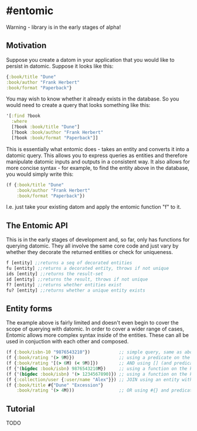 #entomic
=======

Warning - library is in the early stages of alpha!

## Motivation

Suppose you create a datom in your application that you would like to persist in datomic. Suppose it looks like this:

```clj
{:book/title "Dune"
:book/author "Frank Herbert"
:book/format "Paperback"}
```

You may wish to know whether it already exists in the database. So you would need to create a query that looks something like this:

```clj
'[:find ?book
  :where
  [?book :book/title "Dune"]
  [?book :book/author "Frank Herbert"
  [?book :book/format "Paperback"]]
```  
  
This is essentially what entomic does - takes an entity and converts it into a datomic query. This allows you to express queries as entities and therefore manipulate datomic inputs and outputs in a consistent way. It also allows for more concise syntax - for example, to find the entity above in the database, you would simply write this:

```clj
(f {:book/title "Dune"
    :book/author "Frank Herbert"
    :book/format "Paperback"})
```

I.e. just take your existing datom and apply the entomic function "f" to it.

## The Entomic API

This is in the early stages of development and, so far, only has functions for querying datomic. They all involve the same core code and just vary by whether they decorate the returned entities or check for uniqueness.

```clj
f [entity] ;;returns a seq of decorated entities
fu [entity] ;;returns a decorated entity, throws if not unique
ids [entity] ;;returns the result-set
id [entity] ;;returns the result, throws if not unique
f? [entity] ;;returns whether entities exist
fu? [entity] ;;returns whether a unique entity exists
```

## Entity forms

The example above is fairly limited and doesn't even begin to cover the scope of querying with datomic. In order to cover a wider range of cases, Entomic allows more complex syntax inside of the entities. These can all be used in conjuction with each other and composed.

```clj
(f {:book/isbn-10 "9876543210"})           ;; simple query, same as above
(f {:book/rating '(> 9M)})                 ;; using a predicate on the value
(f {:book/rating '[(> 6M) (< 9M)]})        ;; AND using [] (and predicates as in previous)
(f {'(bigdec :book/isbn) 9876543210M})     ;; using a function on the key
(f {'(bigdec :book/isbn) '(> 1234567890)}) ;; using a function on the key and a predicate together
(f {:collection/user {:user/name "Alex"}}) ;; JOIN using an entity within an entity
(f {:book/title #{"Dune" "Excession"}
    :book/rating '(> 4M)))                 ;; OR using #{} and predicate on a different value
```

## Tutorial

TODO


